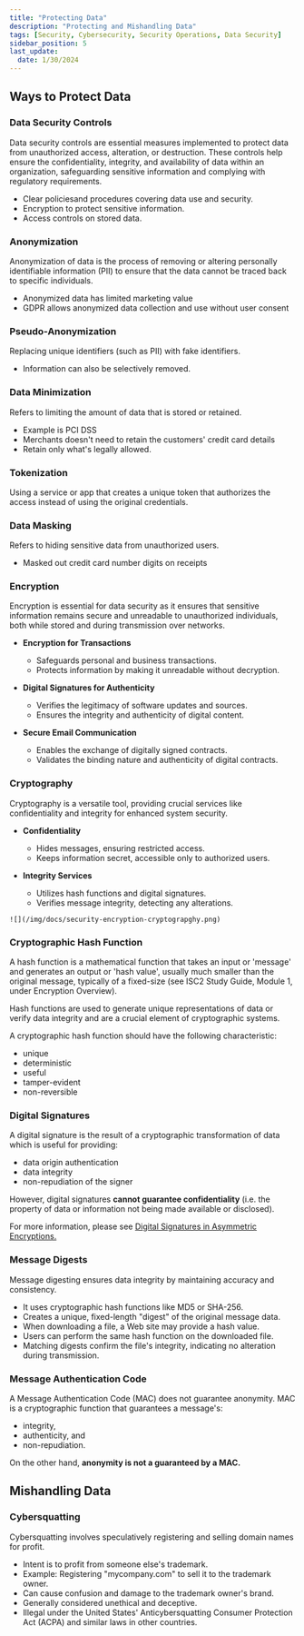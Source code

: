 ```yaml
---
title: "Protecting Data"
description: "Protecting and Mishandling Data"
tags: [Security, Cybersecurity, Security Operations, Data Security]
sidebar_position: 5
last_update:
  date: 1/30/2024
---
```


## Ways to Protect Data

### Data Security Controls 

Data security controls are essential measures implemented to protect data from unauthorized access, alteration, or destruction. These controls help ensure the confidentiality, integrity, and availability of data within an organization, safeguarding sensitive information and complying with regulatory requirements.

- Clear policiesand procedures covering data use and security.
- Encryption to protect sensitive information.
- Access controls on stored data.

### Anonymization 

Anonymization of data is the process of removing or altering personally identifiable information (PII) to ensure that the data cannot be traced back to specific individuals.

- Anonymized data has limited marketing value
- GDPR allows anonymized data collection and use without user consent 

### Pseudo-Anonymization 

Replacing unique identifiers (such as PII) with fake identifiers.

- Information can also be selectively removed. 

### Data Minimization 

Refers to limiting the amount of data that is stored or retained.

- Example is PCI DSS 
- Merchants doesn't need to retain the customers' credit card details 
- Retain only what's legally allowed.

### Tokenization 

Using a service or app that creates a unique token that authorizes the access instead of using the original credentials. 

### Data Masking 

Refers to hiding sensitive data from unauthorized users.

- Masked out credit card number digits on receipts

### Encryption 

Encryption is essential for data security as it ensures that sensitive information remains secure and unreadable to unauthorized individuals, both while stored and during transmission over networks.

- **Encryption for Transactions**
   - Safeguards personal and business transactions.
   - Protects information by making it unreadable without decryption.

- **Digital Signatures for Authenticity**
   - Verifies the legitimacy of software updates and sources.
   - Ensures the integrity and authenticity of digital content.

- **Secure Email Communication**
   - Enables the exchange of digitally signed contracts.
   - Validates the binding nature and authenticity of digital contracts.

### Cryptography

Cryptography is a versatile tool, providing crucial services like confidentiality and integrity for enhanced system security.

- **Confidentiality**
   - Hides messages, ensuring restricted access.
   - Keeps information secret, accessible only to authorized users.

- **Integrity Services**
   - Utilizes hash functions and digital signatures.
   - Verifies message integrity, detecting any alterations.



    
<div class="img-center">

    ![](/img/docs/security-encryption-cryptograpghy.png)
    

</div>


### Cryptographic Hash Function 

A hash function is a mathematical function that takes an input or 'message' and generates an output or 'hash value', usually much smaller than the original message, typically of a fixed-size (see ISC2 Study Guide, Module 1, under Encryption Overview).

Hash functions are used to generate unique representations of data or verify data integrity and are a crucial element of cryptographic systems.

A cryptographic hash function should have the following characteristic: 

- unique 
- deterministic
- useful 
- tamper-evident 
- non-reversible

### Digital Signatures 

A digital signature is the result of a cryptographic transformation of data which is useful for providing: 
- data origin authentication
- data integrity
- non-repudiation of the signer 

However, digital signatures **cannot guarantee confidentiality** (i.e. the property of data or information not being made available or disclosed).

For more information, please see [Digital Signatures in Asymmetric Encryptions.](../004-Cryptography/010-Asymmetric-Encryption.md)


### Message Digests 

Message digesting ensures data integrity by maintaining accuracy and consistency.

- It uses cryptographic hash functions like MD5 or SHA-256.
- Creates a unique, fixed-length "digest" of the original message data.
- When downloading a file, a Web site may provide a hash value.
- Users can perform the same hash function on the downloaded file.
- Matching digests confirm the file's integrity, indicating no alteration during transmission.

### Message Authentication Code 

A Message Authentication Code (MAC) does not guarantee anonymity. MAC is a cryptographic function that guarantees a message's:

- integrity,
- authenticity, and 
- non-repudiation.

On the other hand, **anonymity is not a guaranteed by a MAC.**


## Mishandling Data 

### Cybersquatting

Cybersquatting involves speculatively registering and selling domain names for profit.

- Intent is to profit from someone else's trademark.
- Example: Registering "mycompany.com" to sell it to the trademark owner.
- Can cause confusion and damage to the trademark owner's brand.
- Generally considered unethical and deceptive.
- Illegal under the United States' Anticybersquatting Consumer Protection Act (ACPA) and similar laws in other countries.

